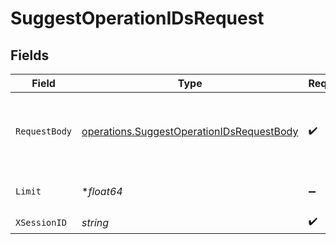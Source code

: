 # SuggestOperationIDsRequest


## Fields

| Field                                                                                                         | Type                                                                                                          | Required                                                                                                      | Description                                                                                                   |
| ------------------------------------------------------------------------------------------------------------- | ------------------------------------------------------------------------------------------------------------- | ------------------------------------------------------------------------------------------------------------- | ------------------------------------------------------------------------------------------------------------- |
| `RequestBody`                                                                                                 | [operations.SuggestOperationIDsRequestBody](../../../pkg/models/operations/suggestoperationidsrequestbody.md) | :heavy_check_mark:                                                                                            | The schema file to upload provided as a multipart/form-data file segment.                                     |
| `Limit`                                                                                                       | **float64*                                                                                                    | :heavy_minus_sign:                                                                                            | Max number of suggestions to request                                                                          |
| `XSessionID`                                                                                                  | *string*                                                                                                      | :heavy_check_mark:                                                                                            | N/A                                                                                                           |